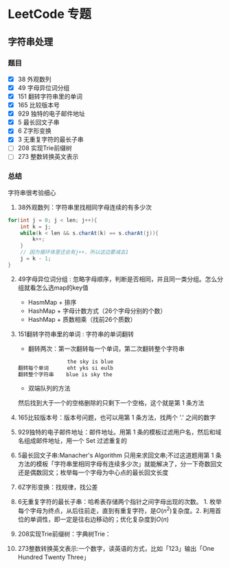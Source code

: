 # LeetCode 专题

## 字符串处理

### 题目

- [x] 38 外观数列
- [x] 49 字母异位词分组
- [x] 151 翻转字符串里的单词
- [x] 165 比较版本号
- [x] 929 独特的电子邮件地址
- [x] 5 最长回文子串
- [x] 6 Z字形变换
- [x] 3 无重复字符的最长子串
- [ ] 208 实现Trie前缀树
- [ ] 273 整数转换英文表示

### 总结

字符串很考验细心

1. 38外观数列：字符串里找相同字母连续的有多少次

```java
for(int j = 0; j < len; j++){
    int k = j;
    while(k < len && s.charAt(k) == s.charAt(j)){
        k++;
    }
    // 因为循环体里还会有j++，所以这边要减去1
    j = k - 1;
}
```

2. 49字母异位词分组 : 忽略字母顺序，判断是否相同，并且同一类分组。怎么分组就看怎么选map的key值

   - HasmMap + 排序
   - HashMap + 字母计数方式（26个字母分别的个数）
   - HashMap + 质数相乘（找前26个质数）

3.  151翻转字符串里的单词 : 字符串的单词翻转

    - 翻转两次：第一次翻转每一个单词，第二次翻转整个字符串

    ```java
                    the sky is blue
    翻转每个单词      eht yks si eulb
    翻转整个字符串    blue is sky the
    ```

    - 双端队列的方法

    然后找到大于一个的空格删除的只剩下一个空格，这个就是第 1 条方法

4. 165比较版本号：版本号问题，也可以用第 1 条方法，找两个 '.' 之间的数字
5. 929独特的电子邮件地址：邮件地址。用第 1 条的模板过滤用户名，然后和域名组成邮件地址，用一个 Set 过滤重复的
6. 5最长回文子串:Manacher's Algorithm 只用来求回文串;不过这道题用第 1 条方法的模板「字符串里相同字母有连续多少次」就能解决了，分一下奇数回文还是偶数回文；枚举每一个字母为中心点的最长回文长度
7. 6Z字形变换：找规律，找公差
8. 6无重复字符的最长子串：哈希表存储两个指针之间字母出现的次数。 1. 枚举每个字母为终点，从后往前走，直到有重复字符，是$O(n^2)$复杂度。2. 利用首位的单调性，即一定是往右边移动的；优化复杂度到$O(n)$
9. 208实现Trie前缀树：字典树Trie：
10. 273整数转换英文表示:一个数字，读英语的方式，比如「123」输出「One Hundred Twenty Three」